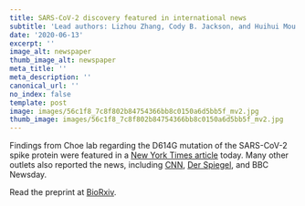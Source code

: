 ```yaml
---
title: SARS-CoV-2 discovery featured in international news
subtitle: 'Lead authors: Lizhou Zhang, Cody B. Jackson, and Huihui Mou'
date: '2020-06-13'
excerpt: ''
image_alt: newspaper
thumb_image_alt: newspaper
meta_title: ''
meta_description: ''
canonical_url: ''
no_index: false
template: post
image: images/56c1f8_7c8f802b84754366bb8c0150a6d5bb5f_mv2.jpg
thumb_image: images/56c1f8_7c8f802b84754366bb8c0150a6d5bb5f_mv2.jpg
---
```

Findings from Choe lab regarding the D614G mutation of the SARS-CoV-2 spike protein were featured in a [New York Times article](https://www.nytimes.com/2020/06/12/science/coronavirus-mutation-genetics-spike.html) today. Many other outlets also reported the news, including [CNN](https://www.cnn.com/2020/06/12/health/coronavirus-mutations-scripps-gene/index.html), [Der Spiegel](https://www.spiegel.de/wissenschaft/medizin/corona-mutation-koennte-virusvariante-in-europa-ansteckender-machen-a-48aee808-600c-4428-a269-0304058a85d8), and BBC Newsday.

Read the preprint at [BioRxiv](https://www.biorxiv.org/content/10.1101/2020.06.12.148726v1).